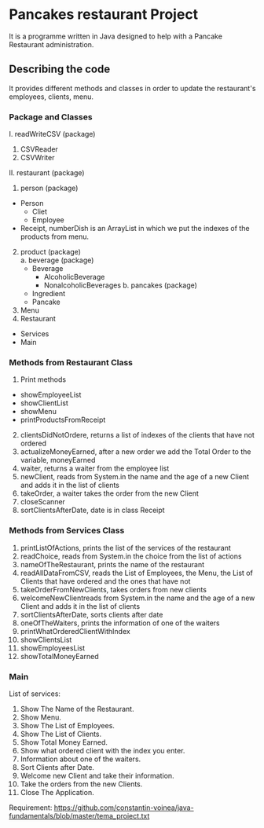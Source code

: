 # Pancakes restaurant Project

It is a programme written in Java designed to help with a Pancake Restaurant administration.

## Describing the code

It provides different methods and classes in order to update the restaurant's employees, clients, menu.

### Package and Classes
I. readWriteCSV (package)
1. CSVReader
2. CSVWriter 

II. restaurant (package) 
1. person (package) 
  * Person
    - Cliet
    - Employee
  * Receipt, numberDish is an ArrayList<Integer> in which we put the indexes of the products from menu.
  
2. product (package) <br>
  a. beverage (package)
    * Beverage
      - AlcoholicBeverage
      - NonalcoholicBeverages
  b. pancakes (package)
    * Ingredient
    * Pancake
3. Menu
4. Restaurant 
* Services
* Main
   
### Methods from Restaurant Class
1. Print methods
  * showEmployeeList
  * showClientList
  * showMenu
  * printProductsFromReceipt<br>
2. clientsDidNotOrdere, returns a list of indexes of the clients that have not ordered
3. actualizeMoneyEarned, after a new order we add the Total Order to the variable, moneyEarned
4. waiter, returns a waiter from the employee list 
5. newClient, reads from System.in the name and the age of a new Client and adds it in the list of clients
6. takeOrder, a waiter takes the order from the new Client
7. closeScanner
8. sortClientsAfterDate, date is in class Receipt

### Methods from Services Class
1. printListOfActions, prints the list of the services of the restaurant
2. readChoice, reads from System.in the choice from the list of actions
3. nameOfTheRestaurant, prints the name of the restaurant
4. readAllDataFromCSV, reads the List of Employees, the Menu, the List of Clients that have ordered and the ones that have not
5. takeOrderFromNewClients, takes orders from new clients
6. welcomeNewClientreads from System.in the name and the age of a new Client and adds it in the list of clients
7. sortClientsAfterDate, sorts clients after date
8. oneOfTheWaiters, prints the information of one of the waiters
9. printWhatOrderedClientWithIndex
10. showClientsList
11. showEmployeesList
12. showTotalMoneyEarned

### Main
List of services: 
1. Show The Name of the Restaurant.
2. Show Menu.
3. Show The List of Employees.
4. Show The List of Clients.
5. Show Total Money Earned.
6. Show what ordered client with the index you enter.
7. Information about one of the waiters.
8. Sort Clients after Date.
9. Welcome new Client and take their information.
10. Take the orders from the new Clients.
11. Close The Application.


Requirement: https://github.com/constantin-voinea/java-fundamentals/blob/master/tema_proiect.txt

